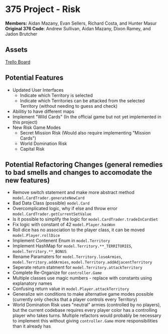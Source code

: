 # 375 Project - Risk
**Members:** Aidan Mazany, Evan Sellers, Richard Costa, and Hunter Masur \
**Original 376 Code**: Andrew Sullivan, Aidan Mazany, Dixon Ramey, and Jadon Brutcher

## Assets
[Trello Board](https://trello.com/b/sk6E8u3f/schedule)

## Potential Features 
- Updated User Interfaces
  - Indicate which Territory is selected
  - Indicate which Territories can be attacked from the selected Territory (without needing to guess and check)
- Abilitiy to have different maps
- Implement "Wild Cards" (In the official game but not yet implemented in this project)
- New Risk Game Modes
  - Secret Mission Risk (Would also require implementing "Mission Cards") 
  - World Domination Risk
  - Capital Risk

## Potential Refactoring Changes (general remedies to bad smells and changes to accomodate the new features)
- Remove switch statement and make more abstract method `model.CardTrader.generateNewCard`
- Bad Data Class (possible) `model.Card`
- Overcomplicated logic, why if else and throw error `model.CardTrader.getCurrentSetValue`
- Is it possible to simplify the logic for `model.CardTrader.tradeInCardSet`
- Fix logic with constant of 42 `model.Player.hasWon`
- Roll dice has no association to the player class, it can be moved `model.Player.rollDice`
- Implement Contenent Enum in `model.Territory`
- Implement HashMap for `model.Territory.**_TERRITORIES`, `model.Territory.**_BONUS`
- Rename Paramaters for `model.Territory.loseArmies`, `model.Territory.addArmies`, `model.Territory.addAdjacentTerritory`
- Seperate return statment for `model.Territory.attackTerritory`
- Complete Re-Organize for `controller.Game`
- Multiple classes use magic numbers - replace with constants using explanatory names
- Confusing return value in `model.Player.attackTerritory`
- Generalize win conditions to make alternative game modes possible (currently only checks that a player controls every Territory)
- World Domination Risk uses "neutral" armies (controlled by no players), but the current codebase requires every player color has a controlling player who takes turns. Multiple refactors would probably be necessary to implement this without giving `controller.Game` more responsibilities than it already has
